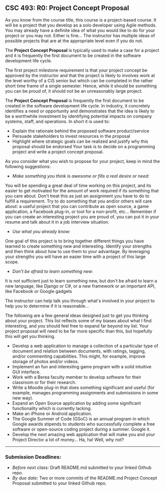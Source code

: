 ## CSC 493: R0: Project Concept Proposal

As you know from the course title, this course is a project-based course.
It will be a project that you develop
as a solo developer using Agile methods.
You may already have a definite idea of what you would like to do
for your project or you may not.
Either is fine...
The instructor has multiple ideas of possible
projects that are at the appropriate
level even if you do not.

The **Project Concept Proposal** is typically used to make a case for a project and it is frequently the first document to be created in the software development life cycle.

The first project milestone requirement is that your project concept
be approved by the instructor and that the project is likely to involves work
at the level worthy of a CIS senior but which can be completed in the
rather short time frame of a single semester.
Hence, while it should be something you can be proud of, it should not be an unreasonably large project.

The **Project Concept Proposal** is frequently the first document to be created in the software development life cycle. In industry, it concretely identifies a need or opportunity and
demonstrates that the idea is likely to be a worthwhile investment by identifying potential impacts on company
systems, staff, and operations. In short it is used to:
- Explain the rationale behind the proposed software product/service
- Persuade stakeholders to invest resources in the proposal
- Highlight where strategic goals can be realized and justify why this proposal should be endorsed
Your task is to decide on a programming project and write a project concept proposal.

As you consider what you wish to propose for your project,
keep in mind the following suggestions:

- *Make something you think is awesome or fills a real desire
or need:*

You will be spending a great deal of time working on this project,
and its easier to get motivated for the amount of work required if its something
that you care about. Don't treat this as just an assignment
you have to do to fulfill a requirement.
Try to do something that you and/or others will care about:
a useful project that you can contribute as open source, a game application,
a Facebook plug-in, or tool for a non-profit, etc...
Remember if you can create an interesting project you are proud of,
you can put it in your resume and talk about it in a job interview situation.

- *Use what you already know:*

One goal of this project is to bring together different things you have
learned to create something new and interesting.
Identify your strengths and then think about how to use them to your advantage.  By leveraging your strengths you will have an easier time with a project of this large scope.

- *Don't be afraid to learn something new:*

It is not sufficient just to learn something new, but
don't be afraid to learn a new language, like Django or C#,
or a new framework or an important API, like Facebook or Google gadgets

The instructor can help talk you through what's involved in your project
to help you to determine if it is reasonable…

The following are a few general ideas designed just to get you thinking about your project.
This list reflects some of my biases about what I find interesting,
and you should feel free to expand far beyond my list.
Your project proposal will need to be far more specific than this,
but hopefully this will get you thinking.

- Develop a web application to manage a collection of a particular type of document and relation between documents, with ratings, tagging, and/or commenting capabilities.  This might, for example, improve storage of photos and/or videos.
- Implement an fun and interesting game program with a solid intuitive GUI interface.
- Work with a Berea faculty member to develop software for their classroom or for their research.
- Write a Moodle plug-in that does something significant and useful (for example, manages programming assignments and submissions in some new way).
- Expand an Open Source application by adding some significant functionality which is currently lacking.
- Make an iPhone or Android application.
- The Google Summer of Code (GSoC) is an annual program in which Google
awards stipends to students who successfully complete a free software or
open-source coding project during a summer. Google it.
- Develop the next amazing web application that will make you and your Project Director a lot of money... Ha, ha!  Well, why not?

---
### Submission Deadlines:
- *Before next class:* Draft README.md submitted to your linked Github repo.
- *By due date:* Two or more commits of the README.md Project Concept Proposal submitted to your linked Github repo.

